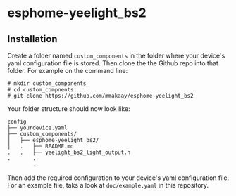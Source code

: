 # esphome-yeelight_bs2

## Installation

Create a folder named `custom_components` in the folder where your
device's yaml configuration file is stored. Then clone the the Github
repo into that folder. For example on the command line:

```
# mkdir custom_components
# cd custom_compnents
# git clone https://github.com/mmakaay/esphome-yeelight_bs2
```

Your folder structure should now look like:
```
config
├── yourdevice.yaml
├── custom_components/
│   ├── esphome-yeelight_bs2/
│   .   ├── README.md
.   .   ├── yeelight_bs2_light_output.h
.       .
        .
```

Then add the required configuration to your device's yaml configuration file.
For an example file, taks a look at `doc/example.yaml` in this repository.

